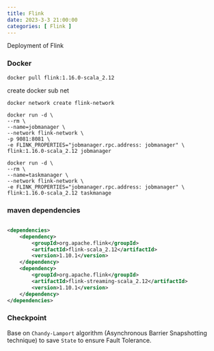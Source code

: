 ```yaml
---
title: Flink
date: 2023-3-3 21:00:00
categories: [ Flink ]
---
```


Deployment of Flink

<!-- more -->

### Docker

```shell
docker pull flink:1.16.0-scala_2.12
```

create docker sub net

```shell
docker network create flink-network
```

```shell
docker run -d \
--rm \
--name=jobmanager \
--network flink-network \
-p 9081:8081 \
-e FLINK_PROPERTIES="jobmanager.rpc.address: jobmanager" \
flink:1.16.0-scala_2.12 jobmanager

docker run -d \
--rm \
--name=taskmanager \
--network flink-network \
-e FLINK_PROPERTIES="jobmanager.rpc.address: jobmanager" \
flink:1.16.0-scala_2.12 taskmanage
```

### maven dependencies

```xml

<dependencies>
    <dependency>
        <groupId>org.apache.flink</groupId>
        <artifactId>flink-scala_2.12</artifactId>
        <version>1.10.1</version>
    </dependency>
    <dependency>
        <groupId>org.apache.flink</groupId>
        <artifactId>flink-streaming-scala_2.12</artifactId>
        <version>1.10.1</version>
    </dependency>
</dependencies>
```

### Checkpoint

Base on `Chandy-Lamport` algorithm (Asynchronous Barrier Snapshotting technique) to save `State` to ensure Fault
Tolerance.


